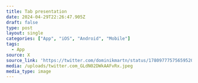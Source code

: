 ```yaml
---
title: Tab presentation
date: 2024-04-29T22:26:47.905Z
draft: false
type: post
layout: single
categories: ["App", "iOS", "Android", "Mobile"]
tags:
  - App
source: X
source_link: 'https://twitter.com/dominikmartn/status/1780977757565952005'
media: /uploads/twitter.com_GLdN02DWkAAFvRx.jpeg
media_type: image
---
```


